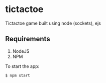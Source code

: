 # tictactoe
Tictactoe game built using node (sockets), ejs

## Requirements
1. NodeJS
2. NPM

To start the app:
```js
$ npm start
```